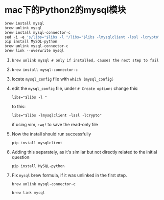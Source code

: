 # mac下的Python2的mysql模块

```python
brew install mysql
brew unlink mysql
brew install mysql-connector-c
sed -i -e 's/libs="$libs -l "/libs="$libs -lmysqlclient -lssl -lcrypto"/g' /usr/local/bin/mysql_config
pip install MySQL-python
brew unlink mysql-connector-c
brew link --overwrite mysql
```



1. `brew unlink mysql # only if installed, causes the next step to fail`

2. `brew install mysql-connector-c`

3. locate `mysql_config` file with `which (mysql_config)`

4. edit the `mysql_config` file, under `# Create options` change this:

    `libs="$libs -l "`

    to this:

    `libs="$libs -lmysqlclient -lssl -lcrypto"`

    if using vim, `:wq!` to save the read-only file

5. Now the install should run successfully

    `pip install mysqlclient`

6. Adding this separately, as it's similar but not directly related to the initial question

    `pip install MySQL-python`

7. Fix `mysql` brew formula, if it was unlinked in the first step.

    `brew unlink mysql-connector-c`

    `brew link mysql`